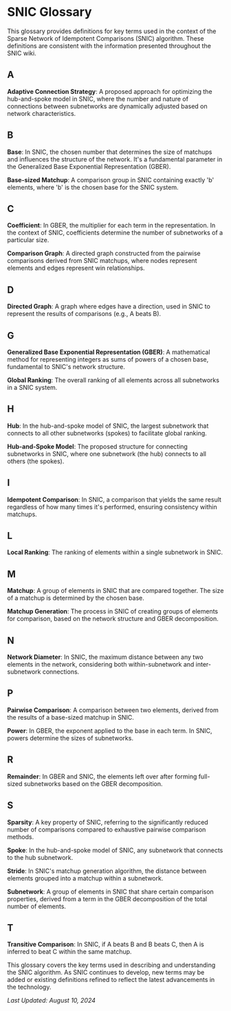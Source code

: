# SNIC Glossary

This glossary provides definitions for key terms used in the context of the Sparse Network of Idempotent Comparisons (SNIC) algorithm. These definitions are consistent with the information presented throughout the SNIC wiki.

## A

**Adaptive Connection Strategy**: A proposed approach for optimizing the hub-and-spoke model in SNIC, where the number and nature of connections between subnetworks are dynamically adjusted based on network characteristics.

## B

**Base**: In SNIC, the chosen number that determines the size of matchups and influences the structure of the network. It's a fundamental parameter in the Generalized Base Exponential Representation (GBER).

**Base-sized Matchup**: A comparison group in SNIC containing exactly 'b' elements, where 'b' is the chosen base for the SNIC system.

## C

**Coefficient**: In GBER, the multiplier for each term in the representation. In the context of SNIC, coefficients determine the number of subnetworks of a particular size.

**Comparison Graph**: A directed graph constructed from the pairwise comparisons derived from SNIC matchups, where nodes represent elements and edges represent win relationships.

## D

**Directed Graph**: A graph where edges have a direction, used in SNIC to represent the results of comparisons (e.g., A beats B).

## G

**Generalized Base Exponential Representation (GBER)**: A mathematical method for representing integers as sums of powers of a chosen base, fundamental to SNIC's network structure.

**Global Ranking**: The overall ranking of all elements across all subnetworks in a SNIC system.

## H

**Hub**: In the hub-and-spoke model of SNIC, the largest subnetwork that connects to all other subnetworks (spokes) to facilitate global ranking.

**Hub-and-Spoke Model**: The proposed structure for connecting subnetworks in SNIC, where one subnetwork (the hub) connects to all others (the spokes).

## I

**Idempotent Comparison**: In SNIC, a comparison that yields the same result regardless of how many times it's performed, ensuring consistency within matchups.

## L

**Local Ranking**: The ranking of elements within a single subnetwork in SNIC.

## M

**Matchup**: A group of elements in SNIC that are compared together. The size of a matchup is determined by the chosen base.

**Matchup Generation**: The process in SNIC of creating groups of elements for comparison, based on the network structure and GBER decomposition.

## N

**Network Diameter**: In SNIC, the maximum distance between any two elements in the network, considering both within-subnetwork and inter-subnetwork connections.

## P

**Pairwise Comparison**: A comparison between two elements, derived from the results of a base-sized matchup in SNIC.

**Power**: In GBER, the exponent applied to the base in each term. In SNIC, powers determine the sizes of subnetworks.

## R

**Remainder**: In GBER and SNIC, the elements left over after forming full-sized subnetworks based on the GBER decomposition.

## S

**Sparsity**: A key property of SNIC, referring to the significantly reduced number of comparisons compared to exhaustive pairwise comparison methods.

**Spoke**: In the hub-and-spoke model of SNIC, any subnetwork that connects to the hub subnetwork.

**Stride**: In SNIC's matchup generation algorithm, the distance between elements grouped into a matchup within a subnetwork.

**Subnetwork**: A group of elements in SNIC that share certain comparison properties, derived from a term in the GBER decomposition of the total number of elements.

## T

**Transitive Comparison**: In SNIC, if A beats B and B beats C, then A is inferred to beat C within the same matchup.

This glossary covers the key terms used in describing and understanding the SNIC algorithm. As SNIC continues to develop, new terms may be added or existing definitions refined to reflect the latest advancements in the technology.

*Last Updated: August 10, 2024*
